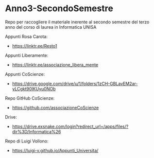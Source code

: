 # Anno3-SecondoSemestre
Repo per raccogliere il materiale inerente al secondo semestre del terzo anno del corso di laurea in Informatica UNISA

Appunti Rosa Carota:
- https://linktr.ee/Resto1

Appunti Liberamente:
- https://linktr.ee/associazione_libera_mente

Appunti CoScienze:
- https://drive.google.com/drive/u/1/folders/1zCH-GBLavEM2ar-yLCgkt90IKUyu0NOb

Repo GitHub CoScienze:
- https://github.com/associazioneCoScienze

Drive:
- https://drive.exsnake.com/login?redirect_url=/apps/files/?dir%3D/Informatica%26

Repo di Luigi Vollono:
- https://luigi-v.github.io/Appunti_Universita/
